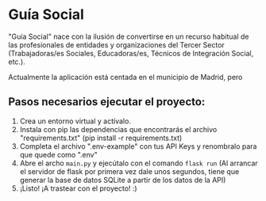 <h1>Guía Social</h1>

"Guía Social" nace con la ilusión de convertirse en un recurso habitual de las profesionales de entidades y organizaciones del Tercer Sector (Trabajadoras/es Sociales, Educadoras/es, Técnicos de Integración Social, etc.).

Actualmente la aplicación está centada en el municipio de Madrid, pero 

<h2>Pasos necesarios ejecutar el proyecto:</h2>

1. Crea un entorno virtual y actívalo.
2. Instala con pip las dependencias que encontrarás el archivo "requirements.txt" (pip install -r requirements.txt)
3. Completa el archivo ".env-example" con tus API Keys y renombralo para que quede como ".env"
4. Abre el archo ``main.py`` y ejecútalo con el comando ``flask run`` (Al arrancar el servidor de flask por primera vez dale unos segundos, tiene que generar la base de datos SQLite a partir de los datos de la API)
5. ¡Listo! ¡A trastear con el proyecto! :)

